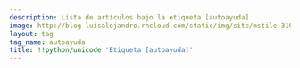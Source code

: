 ```yaml
---
description: Lista de artículos bajo la etiqueta [autoayuda]
image: http://blog-luisalejandro.rhcloud.com/static/img/site/mstile-310x310.png
layout: tag
tag_name: autoayuda
title: !!python/unicode 'Etiqueta [autoayuda]'
---
```

